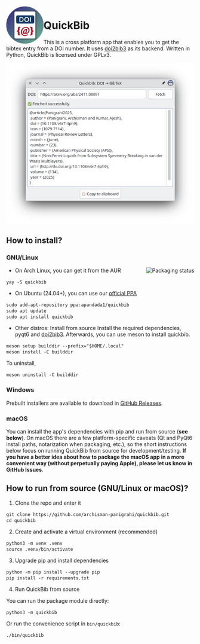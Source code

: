 # <img src="assets/icon/scalable/io.github.archisman_panigrahi.quickbib.svg" align="left" width="100" height="100">  <br> QuickBib

This is a cross platform app that enables you to get the bibtex entry from a DOI number. It uses [doi2bib3](https://github.com/archisman-panigrahi/doi2bib3) as its backend. Written in Python, QuickBib is licensed under GPLv3.
 
![screenshot](assets/screenshots/quickbib_arxiv.png)

## How to install?

### GNU/Linux
<a href="https://repology.org/project/quickbib/versions">
    <img src="https://repology.org/badge/vertical-allrepos/quickbib.svg" alt="Packaging status" align="right">
</a>

 - On Arch Linux, you can get it from the AUR

```
yay -S quickbib
```

- On Ubuntu (24.04+), you can use our [official PPA](https://code.launchpad.net/~apandada1/+archive/ubuntu/quickbib)
```
sudo add-apt-repository ppa:apandada1/quickbib
sudo apt update
sudo apt install quickbib
```

- Other distros: Install from source
Install the required dependencies, pyqt6 and [doi2bib3](https://github.com/archisman-panigrahi/doi2bib3). Afterwards, you can use meson to install quickbib.
```
meson setup builddir --prefix="$HOME/.local"
meson install -C builddir
```

To uninstall, 
```
meson uninstall -C builddir
```

### Windows
Prebuilt installers are available to download in [GitHub Releases](https://github.com/archisman-panigrahi/QuickBib/releases/latest).

### macOS

You can install the app's dependencies with pip and run from source (**see below**). On macOS there are a few platform-specific caveats (Qt and PyQt6 install paths, notarization when packaging, etc.), so the short instructions below focus on running QuickBib from source for development/testing. **If you have a better idea about how to package the macOS app in a more convenient way (without perpetually paying Apple), please let us know in GitHub Issues**.


## How to run from source (GNU/Linux or macOS)?

1. Clone the repo and enter it

```
git clone https://github.com/archisman-panigrahi/quickbib.git
cd quickbib
```

2. Create and activate a virtual environment (recommended)

```
python3 -m venv .venv
source .venv/bin/activate
```

3. Upgrade pip and install dependencies

```
python -m pip install --upgrade pip
pip install -r requirements.txt
```

4. Run QuickBib from source

You can run the package module directly:

```
python3 -m quickbib
```

Or run the convenience script in `bin/quickbib`:

```
./bin/quickbib
```
